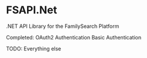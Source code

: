FSAPI.Net
=========

.NET API Library for the FamilySearch Platform


Completed:
OAuth2 Authentication
Basic Authentication


TODO:
Everything else

